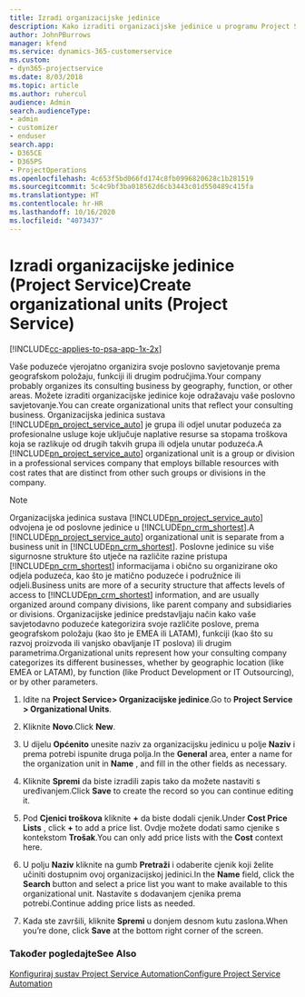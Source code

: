 ```yaml
---
title: Izradi organizacijske jedinice
description: Kako izraditi organizacijske jedinice u programu Project Service
author: JohnPBurrows
manager: kfend
ms.service: dynamics-365-customerservice
ms.custom:
- dyn365-projectservice
ms.date: 8/03/2018
ms.topic: article
ms.author: ruhercul
audience: Admin
search.audienceType:
- admin
- customizer
- enduser
search.app:
- D365CE
- D365PS
- ProjectOperations
ms.openlocfilehash: 4c653f5bd066fd174c8fb0996820628c1b281519
ms.sourcegitcommit: 5c4c9bf3ba018562d6cb3443c01d550489c415fa
ms.translationtype: HT
ms.contentlocale: hr-HR
ms.lasthandoff: 10/16/2020
ms.locfileid: "4073437"
---
```

# <a name="create-organizational-units-project-service"></a><span data-ttu-id="60646-103">Izradi organizacijske jedinice (Project Service)</span><span class="sxs-lookup"><span data-stu-id="60646-103">Create organizational units (Project Service)</span></span>

[!INCLUDE[cc-applies-to-psa-app-1x-2x](../includes/cc-applies-to-psa-app-1x-2x.md)]

<span data-ttu-id="60646-104">Vaše poduzeće vjerojatno organizira svoje poslovno savjetovanje prema geografskom položaju, funkciji ili drugim područjima.</span><span class="sxs-lookup"><span data-stu-id="60646-104">Your company probably organizes its consulting business by geography, function, or other areas.</span></span> <span data-ttu-id="60646-105">Možete izraditi organizacijske jedinice koje odražavaju vaše poslovno savjetovanje.</span><span class="sxs-lookup"><span data-stu-id="60646-105">You can create organizational units that reflect your consulting business.</span></span> <span data-ttu-id="60646-106">Organizacijska jedinica sustava [!INCLUDE[pn_project_service_auto](../includes/pn-project-service-auto.md)] je grupa ili odjel unutar poduzeća za profesionalne usluge koje uključuje naplative resurse sa stopama troškova koja se razlikuje od drugih takvih grupa ili odjela unutar poduzeća.</span><span class="sxs-lookup"><span data-stu-id="60646-106">A [!INCLUDE[pn_project_service_auto](../includes/pn-project-service-auto.md)] organizational unit is a group or division in a professional services company that employs billable resources with cost rates that are distinct from other such groups or divisions in the company.</span></span>  
  
> [!NOTE]
>  <span data-ttu-id="60646-107">Organizacijska jedinica sustava [!INCLUDE[pn_project_service_auto](../includes/pn-project-service-auto.md)] odvojena je od poslovne jedinice u [!INCLUDE[pn_crm_shortest](../includes/pn-crm-shortest.md)].</span><span class="sxs-lookup"><span data-stu-id="60646-107">A [!INCLUDE[pn_project_service_auto](../includes/pn-project-service-auto.md)] organizational unit is separate from a business unit in [!INCLUDE[pn_crm_shortest](../includes/pn-crm-shortest.md)].</span></span> <span data-ttu-id="60646-108">Poslovne jedinice su više sigurnosne strukture što utječe na različite razine pristupa [!INCLUDE[pn_crm_shortest](../includes/pn-crm-shortest.md)] informacijama i obično su organizirane oko odjela poduzeća, kao što je matično poduzeće i podružnice ili odjeli.</span><span class="sxs-lookup"><span data-stu-id="60646-108">Business units are more of a security structure that affects levels of access to [!INCLUDE[pn_crm_shortest](../includes/pn-crm-shortest.md)] information, and are usually organized around company divisions, like parent company and subsidiaries or divisions.</span></span> <span data-ttu-id="60646-109">Organizacijske jedinice predstavljaju način kako vaše savjetodavno poduzeće kategorizira svoje različite poslove, prema geografskom položaju (kao što je EMEA ili LATAM), funkciji (kao što su razvoj proizvoda ili vanjsko obavljanje IT poslova) ili drugim parametrima.</span><span class="sxs-lookup"><span data-stu-id="60646-109">Organizational units represent how your consulting company categorizes its different businesses, whether by geographic location (like EMEA or LATAM), by function (like Product Development or IT Outsourcing), or by other parameters.</span></span>  
  
1.  <span data-ttu-id="60646-110">Idite na **Project Service> Organizacijske jedinice**.</span><span class="sxs-lookup"><span data-stu-id="60646-110">Go to **Project Service > Organizational Units**.</span></span>  
  
2.  <span data-ttu-id="60646-111">Kliknite **Novo**.</span><span class="sxs-lookup"><span data-stu-id="60646-111">Click **New**.</span></span>  
  
3.  <span data-ttu-id="60646-112">U dijelu **Općenito** unesite naziv za organizacijsku jedinicu u polje **Naziv** i prema potrebi ispunite druga polja.</span><span class="sxs-lookup"><span data-stu-id="60646-112">In the **General** area, enter a name for the organization unit in **Name** , and fill in the other fields as necessary.</span></span>  
  
4.  <span data-ttu-id="60646-113">Kliknite **Spremi** da biste izradili zapis tako da možete nastaviti s uređivanjem.</span><span class="sxs-lookup"><span data-stu-id="60646-113">Click **Save** to create the record so you can continue editing it.</span></span>  
  
5.  <span data-ttu-id="60646-114">Pod **Cjenici troškova** kliknite **+** da biste dodali cjenik.</span><span class="sxs-lookup"><span data-stu-id="60646-114">Under **Cost Price Lists** , click **+** to add a price list.</span></span> <span data-ttu-id="60646-115">Ovdje možete dodati samo cjenike s kontekstom **Trošak**.</span><span class="sxs-lookup"><span data-stu-id="60646-115">You can only add price lists with the **Cost** context here.</span></span>  
  
6.  <span data-ttu-id="60646-116">U polju **Naziv** kliknite na gumb **Pretraži** i odaberite cjenik koji želite učiniti dostupnim ovoj organizacijskoj jedinici.</span><span class="sxs-lookup"><span data-stu-id="60646-116">In the **Name** field, click the **Search** button and select a price list you want to make available to this organizational unit.</span></span> <span data-ttu-id="60646-117">Nastavite s dodavanjem cjenika prema potrebi.</span><span class="sxs-lookup"><span data-stu-id="60646-117">Continue adding price lists as needed.</span></span>  
  
7.  <span data-ttu-id="60646-118">Kada ste završili, kliknite **Spremi** u donjem desnom kutu zaslona.</span><span class="sxs-lookup"><span data-stu-id="60646-118">When you’re done, click **Save** at the bottom right corner of the screen.</span></span>  
  
### <a name="see-also"></a><span data-ttu-id="60646-119">Također pogledajte</span><span class="sxs-lookup"><span data-stu-id="60646-119">See Also</span></span>  
 [<span data-ttu-id="60646-120">Konfiguriraj sustav Project Service Automation</span><span class="sxs-lookup"><span data-stu-id="60646-120">Configure Project Service Automation</span></span>](../psa/configure.md)

